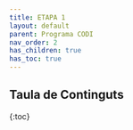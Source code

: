```yaml
---
title: ETAPA 1
layout: default
parent: Programa CODI
nav_order: 2
has_children: true
has_toc: true
---
```





## Taula de Continguts
{:toc}
